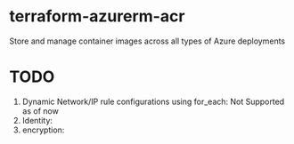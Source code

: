 # terraform-azurerm-acr

Store and manage container images across all types of Azure deployments

# TODO
1. Dynamic Network/IP rule configurations using for_each: Not Supported as of now
2. Identity: 
3. encryption:
